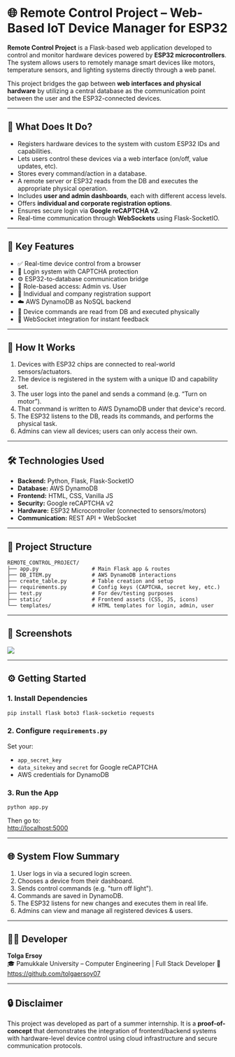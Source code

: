 

# 🌐 Remote Control Project – Web-Based IoT Device Manager for ESP32

**Remote Control Project** is a Flask-based web application developed to control and monitor hardware devices powered by **ESP32 microcontrollers**.  
The system allows users to remotely manage smart devices like motors, temperature sensors, and lighting systems directly through a web panel.

This project bridges the gap between **web interfaces and physical hardware** by utilizing a central database as the communication point between the user and the ESP32-connected devices.

---

## 🚀 What Does It Do?

- Registers hardware devices to the system with custom ESP32 IDs and capabilities.
- Lets users control these devices via a web interface (on/off, value updates, etc).
- Stores every command/action in a database.
- A remote server or ESP32 reads from the DB and executes the appropriate physical operation.
- Includes **user and admin dashboards**, each with different access levels.
- Offers **individual and corporate registration options**.
- Ensures secure login via **Google reCAPTCHA v2**.
- Real-time communication through **WebSockets** using Flask-SocketIO.

---

## 🔑 Key Features

- ✅ Real-time device control from a browser  
- 🔐 Login system with CAPTCHA protection  
- ⚙️ ESP32-to-database communication bridge  
- 🧾 Role-based access: Admin vs. User  
- 🏢 Individual and company registration support  
- ☁️ AWS DynamoDB as NoSQL backend  
- 🔄 Device commands are read from DB and executed physically  
- 🔌 WebSocket integration for instant feedback

---

## 🧠 How It Works

1. Devices with ESP32 chips are connected to real-world sensors/actuators.
2. The device is registered in the system with a unique ID and capability set.
3. The user logs into the panel and sends a command (e.g. “Turn on motor”).
4. That command is written to AWS DynamoDB under that device's record.
5. The ESP32 listens to the DB, reads its commands, and performs the physical task.
6. Admins can view all devices; users can only access their own.

---

## 🛠️ Technologies Used

- **Backend:** Python, Flask, Flask-SocketIO  
- **Database:** AWS DynamoDB  
- **Frontend:** HTML, CSS, Vanilla JS  
- **Security:** Google reCAPTCHA v2  
- **Hardware:** ESP32 Microcontroller (connected to sensors/motors)  
- **Communication:** REST API + WebSocket

---

## 🧾 Project Structure

```
REMOTE_CONTROL_PROJECT/
├── app.py                 # Main Flask app & routes
├── DB_ITEM.py             # AWS DynamoDB interactions
├── create_table.py        # Table creation and setup
├── requirements.py        # Config keys (CAPTCHA, secret key, etc.)
├── test.py                # For dev/testing purposes
├── static/                # Frontend assets (CSS, JS, icons)
└── templates/             # HTML templates for login, admin, user
```

---

## 📸 Screenshots
<img src="https://i.imgur.com/AJZHPOs.png">

---

## ⚙️ Getting Started

### 1. Install Dependencies
```bash
pip install flask boto3 flask-socketio requests
```

### 2. Configure `requirements.py`
Set your:
- `app_secret_key`
- `data_sitekey` and `secret` for Google reCAPTCHA
- AWS credentials for DynamoDB

### 3. Run the App
```bash
python app.py
```

Then go to:  
[http://localhost:5000](http://localhost:5000)

---

## 🌐 System Flow Summary

1. User logs in via a secured login screen.
2. Chooses a device from their dashboard.
3. Sends control commands (e.g. "turn off light").
4. Commands are saved in DynamoDB.
5. The ESP32 listens for new changes and executes them in real life.
6. Admins can view and manage all registered devices & users.

---

## 👨‍💻 Developer

**Tolga Ersoy**  
🎓 Pamukkale University – Computer Engineering | Full Stack Developer
🐙 https://github.com/tolgaersoy07

---

## 🔒 Disclaimer

This project was developed as part of a summer internship. It is a **proof-of-concept** that demonstrates the integration of frontend/backend systems with hardware-level device control using cloud infrastructure and secure communication protocols.

